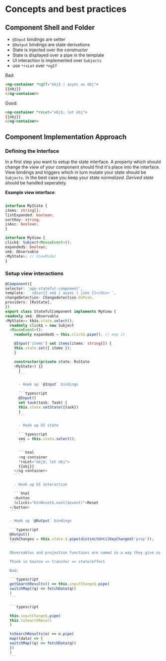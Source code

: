 # Concepts and best practices

  ## Component Shell and Folder

  - `@Input` bindings are setter
  - `@Output` bindings are state derivations
  - State is injected over the constructor
  - State is displayed over a pipe in the template
  - UI interaction is implemented over `Subjects`
  - use `*rxLet` over `*ngIf`

  Bad:

  ```html
<ng-container *ngIf="obj$ | async as obj">
  {{obj}}
  </ng-container>
  ```

  Good:

  ```html
<ng-container *rxLet="obj$; let obj">
  {{obj}}
  </ng-container>
  ```

  ## Component Implementation Approach

  ### Defining the Interface

  In a first step you want to setup the state interface. A property which should change the view of your component should find it's place into the interface.
  View bindings and triggers which in turn mutate your state should be `Subjects`.
  In the best case you keep your state _normalized_.
  _Derived state_ should be handled seperately.

  **Example view interface**:

  ```typescript

  interface MyState {
  items: string[];
  listExpanded: boolean;
  sortKey: string;
  isAsc: boolean;
  }

  interface MyView {
  click$: Subject<MouseEvent>();
expanded$: boolean;
vm$: Observable
<MyState>; // ViewModel
  }
  ```

  ### Setup view interactions

  ```typescript
  @Component({
  selector: 'app-stateful-component',
  template: ` <div>{{ vm$ | async | json }}</div> `,
  changeDetection: Changedetection.OnPush,
  providers: [RxState],
  })
  export class StatefulComponent implements MyView {
  readonly vm$: Observable
  <MyState>= this.state.select();
    readonly click$ = new Subject
    <MouseEvent>();
      readonly expanded$ = this.click$.pipe(); // map it

      @Input('items') set items(items: string[]) {
      this.state.set({ items });
      }

      constructor(private state: RxState
      <MyState>) {}
        }
        ```

        - Hook up `@Input` bindings

        ```typescript
        @Input()
        set task(task: Task) {
        this.state.setState({task})
        }
        ```

        - Hook up UI state

        ```typescript
        vm$ = this.state.select();
        ```

        ```html
        <ng-container
        *rxLet="obj$; let obj">
        {{obj}}
      </ng-container>
      ```

      - Hook up UI interaction

      ```html
      <button
      (click)="btnReset$.next($event)">Reset
    </button>
    ```

    - Hook up `@Output` bindings

    ```typescript
    @Output()
    taskChanges = this.state.$.pipe(distinctUntilKeyChanged('prop'));
    ```

    Observables and projection functions are named in a way they give us information about the returned data struckture.

    Think in Source => transfor => state/effect

    Bad:

    ```typescript
    getSearchResults() => this.inputChange$.pipe(
    switchMap((q) => fetchData(q))
    )
    ```

    ```typescript

    this.inputChange$.pipe(
    this.toSearchResult
    )

    toSearchResults(o) => o.pipe(
    map((data) => {
    switchMap((q) => fetchData(q))
    })
    )
    ```
